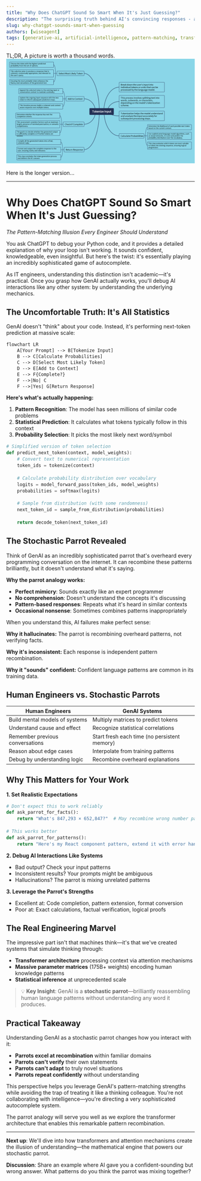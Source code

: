 ```yaml
---
title: "Why Does ChatGPT Sound So Smart When It's Just Guessing?"
description: "The surprising truth behind AI's convincing responses - and what it means for engineers"
slug: why-chatgpt-sounds-smart-when-guessing
authors: [wiseagent]
tags: [generative-ai, artificial-intelligence, pattern-matching, transformers, statistics, Stochastic, prompt-engineering]
---
```


TL;DR, A picture is worth a thousand words.
![GenAI thinking is just math + statistics](/img/blog/why-chatgpt-sounds-smart-when-guessing.png)

Here is the longer version...
<!--truncate-->
---

# Why Does ChatGPT Sound So Smart When It's Just Guessing?

*The Pattern-Matching Illusion Every Engineer Should Understand*

You ask ChatGPT to debug your Python code, and it provides a detailed explanation of why your loop isn't working. It sounds confident, knowledgeable, even insightful. But here's the twist: it's essentially playing an incredibly sophisticated game of autocomplete.

As IT engineers, understanding this distinction isn't academic—it's practical. Once you grasp how GenAI actually works, you'll debug AI interactions like any other system: by understanding the underlying mechanics.

## The Uncomfortable Truth: It's All Statistics

GenAI doesn't "think" about your code. Instead, it's performing next-token prediction at massive scale:

```mermaid
flowchart LR
    A[Your Prompt] --> B[Tokenize Input]
    B --> C[Calculate Probabilities]
    C --> D[Select Most Likely Token]
    D --> E[Add to Context]
    E --> F{Complete?}
    F -->|No| C
    F -->|Yes| G[Return Response]
```

**Here's what's actually happening:**

1. **Pattern Recognition**: The model has seen millions of similar code problems
2. **Statistical Prediction**: It calculates what tokens typically follow in this context
3. **Probability Selection**: It picks the most likely next word/symbol

```python
# Simplified version of token selection
def predict_next_token(context, model_weights):
    # Convert text to numerical representation
    token_ids = tokenize(context)
    
    # Calculate probability distribution over vocabulary
    logits = model_forward_pass(token_ids, model_weights)
    probabilities = softmax(logits)
    
    # Sample from distribution (with some randomness)
    next_token_id = sample_from_distribution(probabilities)
    
    return decode_token(next_token_id)
```

## The Stochastic Parrot Revealed

Think of GenAI as an incredibly sophisticated parrot that's overheard every programming conversation on the internet. It can recombine these patterns brilliantly, but it doesn't understand what it's saying.

**Why the parrot analogy works:**

- **Perfect mimicry**: Sounds exactly like an expert programmer
- **No comprehension**: Doesn't understand the concepts it's discussing
- **Pattern-based responses**: Repeats what it's heard in similar contexts
- **Occasional nonsense**: Sometimes combines patterns inappropriately

When you understand this, AI failures make perfect sense:

**Why it hallucinates:** The parrot is recombining overheard patterns, not verifying facts.

**Why it's inconsistent:** Each response is independent pattern recombination.

**Why it "sounds" confident:** Confident language patterns are common in its training data.

## Human Engineers vs. Stochastic Parrots

| Human Engineers | GenAI Systems |
|----------------|---------------|
| Build mental models of systems | Multiply matrices to predict tokens |
| Understand cause and effect | Recognize statistical correlations |
| Remember previous conversations | Start fresh each time (no persistent memory) |
| Reason about edge cases | Interpolate from training patterns |
| Debug by understanding logic | Recombine overheard explanations |

## Why This Matters for Your Work

**1. Set Realistic Expectations**
```python
# Don't expect this to work reliably
def ask_parrot_for_facts():
    return "What's 847,293 × 652,847?"  # May recombine wrong number patterns

# This works better
def ask_parrot_for_patterns():
    return "Here's my React component pattern, extend it with error handling"
```

**2. Debug AI Interactions Like Systems**
- Bad output? Check your input patterns
- Inconsistent results? Your prompts might be ambiguous
- Hallucinations? The parrot is mixing unrelated patterns

**3. Leverage the Parrot's Strengths**
- Excellent at: Code completion, pattern extension, format conversion
- Poor at: Exact calculations, factual verification, logical proofs

## The Real Engineering Marvel

The impressive part isn't that machines think—it's that we've created systems that simulate thinking through:
- **Transformer architecture** processing context via attention mechanisms
- **Massive parameter matrices** (175B+ weights) encoding human knowledge patterns
- **Statistical inference** at unprecedented scale

> 💡 **Key Insight**: GenAI is a **stochastic parrot**—brilliantly reassembling human language patterns without understanding any word it produces.

## Practical Takeaway

Understanding GenAI as a stochastic parrot changes how you interact with it:

- **Parrots excel at recombination** within familiar domains
- **Parrots can't verify** their own statements
- **Parrots can't adapt** to truly novel situations
- **Parrots repeat confidently** without understanding

This perspective helps you leverage GenAI's pattern-matching strengths while avoiding the trap of treating it like a thinking colleague. You're not collaborating with intelligence—you're directing a very sophisticated autocomplete system.

The parrot analogy will serve you well as we explore the transformer architecture that enables this remarkable pattern recombination.

---

**Next up**: We'll dive into how transformers and attention mechanisms create the illusion of understanding—the mathematical engine that powers our stochastic parrot.

**Discussion**: Share an example where AI gave you a confident-sounding but wrong answer. What patterns do you think the parrot was mixing together?